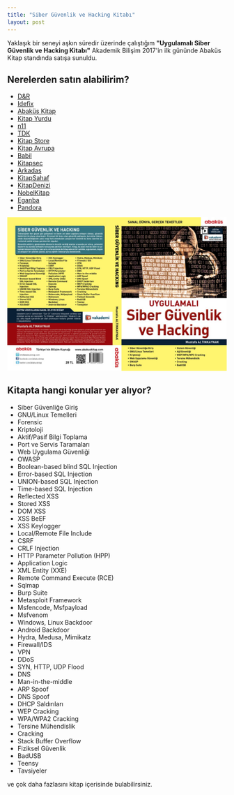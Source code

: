 ```yaml
---
title: "Siber Güvenlik ve Hacking Kitabı"
layout: post
---
```


Yaklaşık bir seneyi aşkın süredir üzerinde çalıştığım **"Uygulamalı Siber Güvenlik ve Hacking Kitabı"**
Akademik Bilişim 2017'in ilk gününde Abaküs Kitap standında satışa sunuldu.

## Nerelerden satın alabilirim?

*   [D&R](http://www.dr.com.tr/Kitap/Uygulamali-Siber-Guvenlik-ve-Hacking/Egitim-Basvuru/Bilgisayar/urunno=0001691696001)
*   [Idefix](http://www.idefix.com/Kitap/Uygulamali-Siber-Guvenlik-ve-Hacking/Mustafa-Altinkaynak/Egitim-Basvuru/Bilgisayar/urunno=0001691696001)
*   [Abaküs Kitap](https://www.abakuskitap.com/uygulamali-siber-guvenlik-ve-hacking)
*   [Kitap Yurdu](http://www.kitapyurdu.com/kitap/uygulamali-siber-guvenlik-ve-hacking/417276.html)
*   [n11](http://urun.n11.com/bilgisayar-kitaplari/uygulamali-siber-guvenlik-ve-hacking-P163720810?cid=604001)
*   [TDK](http://www.tdk.com.tr/Uygulamali-Siber-Guvenlik-ve-Hacking_46454.html)
*   [Kitap Store](https://www.kitapstore.com/urun/415268/kitap/abakus-kitap/mustafa-altinkaynak/uygulamali-siber-guvenlik-ve-hacking/)
*   [Kitap Avrupa](http://www.kitapavrupa.com/kitap/uygulamali-siber-guvenlik-ve-hacking/417276.html)
*   [Babil](http://www.babil.com/uygulamali-siber-guvenlik-ve-hacking-kitabi-mustafa-altinkaynak)
*   [Kitapsec](http://kitapsec.com/Products/Uygulamali-Siber-Guvenlik-ve-Hacking-Abakus-Yayinlari-135676.html)
*   [Arkadas](http://www.arkadas.com.tr/kitap/uygulamali-siber-guvenlik-ve-hacking/9786059129688)
*   [KitapSahaf](https://www.kitapsahaf.net/uygulamali-siber-guvenlik-ve-hacking-p715844.html)
*   [KitapDenizi](https://www.kitapdenizi.com/uygulamali-siber-guvenlik-ve-hacking)
*   [NobelKitap](https://www.nobelkitap.com/uygulamali-siber-guvenlik-ve-hacking-324654.html)
*   [Eganba](https://www.eganba.com/kitap/uygulamali-siber-guvenlik-ve-hacking-mustafa-altinkaynak/9786059129688)
*   [Pandora](http://www.pandora.com.tr/urun/uygulamali-siber-guvenlik-ve-hacking/549274)

![](/assets/images/siber-guvenlik-ve-hacking-kitabi.jpg)

## Kitapta hangi konular yer alıyor?

*   Siber Güvenliğe Giriş
*   GNU/Linux Temelleri
*   Forensic
*   Kriptoloji
*   Aktif/Pasif Bilgi Toplama
*   Port ve Servis Taramaları
*   Web Uygulama Güvenliği
*   OWASP
*   Boolean-based blind SQL Injection
*   Error-based SQL Injection
*   UNION-based SQL Injection
*   Time-based SQL Injection
*   Reflected XSS
*   Stored XSS
*   DOM XSS
*   XSS BeEF
*   XSS Keylogger
*   Local/Remote File Include
*   CSRF
*   CRLF Injection
*   HTTP Parameter Pollution (HPP)
*   Application Logic
*   XML Entity (XXE)
*   Remote Command Execute (RCE)
*   Sqlmap
*   Burp Suite
*   Metasploit Framework
*   Msfencode, Msfpayload
*   Msfvenom
*   Windows, Linux Backdoor
*   Android Backdoor
*   Hydra, Medusa, Mimikatz
*   Firewall/IDS
*   VPN
*   DDoS
*   SYN, HTTP, UDP Flood
*   DNS
*   Man-in-the-middle
*   ARP Spoof
*   DNS Spoof
*   DHCP Saldırıları
*   WEP Cracking
*   WPA/WPA2 Cracking
*   Tersine Mühendislik
*   Cracking
*   Stack Buffer Overflow
*   Fiziksel Güvenlik
*   BadUSB
*   Teensy
*   Tavsiyeler

ve çok daha fazlasını kitap içerisinde bulabilirsiniz.
